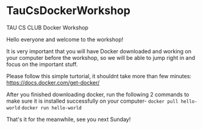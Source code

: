 # TauCsDockerWorkshop
TAU CS CLUB Docker Workshop

Hello everyone and welcome to the workshop!

It is very important that you will have Docker downloaded and working on your computer before the workshop,
so we will be able to jump right in and focus on the important stuff.

Please follow this simple turtorial, it shouldnt take more than few minutes:
https://docs.docker.com/get-docker/

After you finished downloading docker, run the following 2 commands to make sure it is installed successfully on your computer-
`docker pull hello-world`
`docker run hello-world`

That's it for the meanwhile, see you next Sunday!
